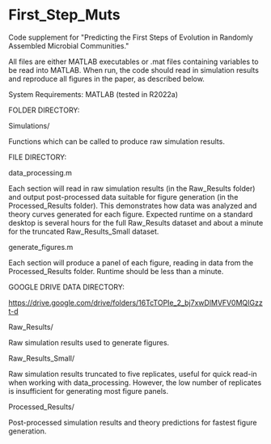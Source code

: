 # First_Step_Muts
Code supplement for "Predicting the First Steps of Evolution in Randomly Assembled Microbial Communities."

All files are either MATLAB executables or .mat files containing variables to be read into MATLAB. When run, the code should read in simulation results and reproduce all figures in the paper, as described below.

System Requirements: MATLAB (tested in R2022a)

FOLDER DIRECTORY:

Simulations/

Functions which can be called to produce raw simulation results.

FILE DIRECTORY:

data_processing.m

Each section will read in raw simulation results (in the Raw_Results folder) and output post-processed data suitable for figure generation (in the Processed_Results folder). This demonstrates how data was analyzed and theory curves generated for each figure. Expected runtime on a standard desktop is several hours for the full Raw_Results dataset and about a minute for the truncated Raw_Results_Small dataset.

generate_figures.m

Each section will produce a panel of each figure, reading in data from the Processed_Results folder. Runtime should be less than a minute.

GOOGLE DRIVE DATA DIRECTORY:

https://drive.google.com/drive/folders/16TcTOPIe_2_bj7xwDlMVFV0MQIGzzt-d

Raw_Results/

Raw simulation results used to generate figures.

Raw_Results_Small/

Raw simulation results truncated to five replicates, useful for quick read-in when working with data_processing. However, the low number of replicates is insufficient for generating most figure panels.

Processed_Results/

Post-processed simulation results and theory predictions for fastest figure generation.
